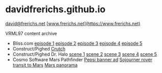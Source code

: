 # davidfrerichs.github.io
david@frerichs.net
[www.frerichs.net](https://www.frerichs.net)

VRML97 content archive
- Bliss.com [episode 1](/vrml/bliss_episodes/e1.html)  [episode 2](/vrml/bliss_episodes/e2.html)  [episode 3](/vrml/bliss_episodes/e3.html)  [episode 4](/vrml/bliss_episodes/e4.html)  [episode 5](/vrml/bliss_episodes/e5.html)
- Construct/Pighed [Crutch](/vrml/crutch/crutch.html)
- Construct/Pighed Dr. Halo [scene 1](/vrml/dr_halo/e1.html) [scene 2](/vrml/dr_halo/e2.html) [scene 3](/vrml/dr_halo/e3.html) [scene 4](/vrml/dr_halo/e4.html) [scene 5](/vrml/dr_halo/e5.html)
- Cosmo Software Mars Pathfinder [Pepsi banner ad](/vrml/mars/index.html) [Sojourner rover](/vrml/mars/preparation.html) [transit to Mars](/vrml/mars/journey.html) [Mars panorama](/vrml/mars/experience.html)
